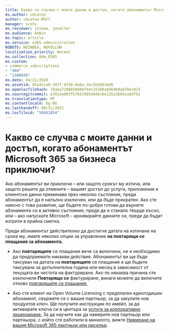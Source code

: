 ```yaml
---
title: Какво се случва с моите данни и достъп, когато абонаментът Microsoft 365 за бизнеса приключи?
ms.author: cmcatee
author: cmcatee-MSFT
manager: scotv
ms.reviewer: jkinma, jmueller
ms.audience: Admin
ms.topic: article
ms.service: o365-administration
ROBOTS: NOINDEX, NOFOLLOW
localization_priority: Normal
ms.collection: Adm_O365
ms.custom:
- commerce_subscriptions
- "484"
- "1500030"
ms.date: 04/21/2020
ms.assetid: d2a41ce0-207f-4f50-8a6a-2ec5b56b3ed6
ms.openlocfilehash: 7daba728085660bf64c25380a0d6468abf8ec015
ms.sourcegitcommit: e781da003fb7b878854846cbe12b13b9dca8df92
ms.translationtype: MT
ms.contentlocale: bg-BG
ms.lasthandoff: 08/31/2021
ms.locfileid: "58841854"
---
```

# <a name="what-happens-to-my-data-and-access-when-my-microsoft-365-for-business-subscription-ends"></a>Какво се случва с моите данни и достъп, когато абонаментът Microsoft 365 за бизнеса приключи?

Ако абонаментът ви приключи – или защото срокът му изтича, или защото решите да отмените – вашият достъп до услуги, приложения и клиентски данни преминава през няколко състояния, преди абонаментът да е напълно изключен, или да  *бъде*  прекратен. Ако сте наясно с това развитие, ще бъдете по-добре готови да върнете абонамента си в активно състояние, преди да е станало твърде късно, или – ако напускате Microsoft – архивирайте данните си, преди да бъдат изтрити в крайна сметка.
  
Преди абонаментът действително да достигне датата на изтичане на срока му, имате няколко опции за управление **на повтарящи се плащания за абонамента.**
  
- Ако **повтарящите** се плащания вече са включени, не е необходимо да предприемате никакви действия. Абонаментът ви ще бъде таксуван на датата на **повтарящите** се плащания и ще бъдете таксувани за допълнителна година или месец в зависимост от текущата ви честота на фактуриране. Ако по някаква причина сте изключили **Повтарящо се** фактуриране, винаги можете да включите отново [повтарящите се плащания.](https://docs.microsoft.com/microsoft-365/commerce/subscriptions/renew-your-subscription#turn-recurring-billing-off-or-on)

- Ако сте клиент на Open Volume Licensing с предплатен едногодишен абонамент, свържете се с вашия партньор, за да закупите нов продуктов ключ. Ще получите инструкции по имейл, за да активирате ключа си в центъра за [услуги за корпоративно лицензиране.](https://go.microsoft.com/fwlink/p/?LinkID=282016) За да научите как да намерите нов партньор или партньора, с който сте работили в миналото, вижте [Намиране на вашия Microsoft 365 партньор или риселър](https://docs.microsoft.com/microsoft-365/admin/manage/find-your-partner-or-reseller).